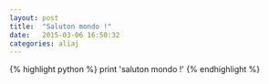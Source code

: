 ```yaml
---
layout: post
title:  "Saluton mondo !"
date:   2015-03-06 16:50:32
categories: aliaj
---
```


{% highlight python %}
print 'saluton mondo !'
{% endhighlight %}
